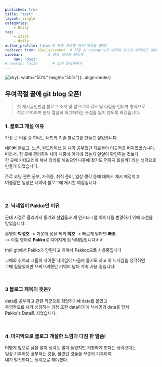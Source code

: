 ```yaml
---
published: true
title: "test"
layout: single
categories:
    - Daily
tag:
    - start
    - daily
author_profile: false # 좌측 프로필 제거(게시물 볼때)
redirect_from: /Daily/second  # 지정 시 category가 바뀌어 주소가 바뀌어도 에러안뜨고 들어와짐
sidebar:            # 좌측 대목차 보이게
    nav: "docs"
# search: false       # 검색 안되게하기
---
```


![sky]({{site.url}}/images/2024-05-15-first/sky.jpg){: width="50%" height="50%"}{: .align-center}


## 우여곡절 끝에 git blog 오픈!

> 첫 게시글인만큼 블로그 소개 및 앞으로의 각오 및 다짐을 인터뷰 형식으로  
> 적고 기억하며 현재 열심히 하고자하는 초심을 잃지 않도록 하겠습니다.

### 1. 블로그 개설 이유
가장 큰 이유 중 하나는 나만의 기술 블로그를 만들고 싶었습니다.  

네이버 블로그, 노션, 원드라이브 등 내가 공부했던 자료들이 이곳저곳 퍼져있었습니다.  
따라서, 한 곳에 관리하여 내가 나중에 어디에 있는지 일일이  확인하는 것보다  
한 곳에 카테고리화 해서 정리를 해놓으면 나중에 찾기도 편하지 않을까? 라는 생각으로  
만들게 되었습니다.

주로 코딩 관련 공부, 자격증, 취직 준비, 일상 생각 등에 대해서 게시 예정이고  
여행같은 일상은 네이버 블로그에 게시할 예정입니다.
  
  <br> 

### 2. 닉네임이 Pakko인 이유  
군대 시절로 올라가서 동기와 선임들과
제 인스타그램 아이디를 변경하기 위해 추천을 받았습니다.  

본명이 **박성호** -> 가운데 성을 제외 **박호** -> 빠르게 말하면 **빠코**   
-> 이걸 영어로 **Pakko**로 지어지게 된 닉네임입니다ㅎㅎ

tmi) git에서 Pakko가 안된다고 하여서 Pakkoc으로 사용중입니다  

그때의 추억과 그들이 지어준 닉네임이 마음에 들기도 하고 이 닉네임을 생각하면  
그때 힘들었지만 으쌰으쌰했던 기억이 남아 계속 사용 중입니다!
  
  <br> 

### 3 블로그 제목의 뜻은?
data를 공부하고 관련 직군으로 희망하기에 data를 붙였고  
중의적으로 내가 성장하는 과정 또한 data이기에 닉네임과 data를 합쳐  
Pakko's Data로 지었습니다.
  
  <br> 

### 4. 마지막으로 블로그 개설한 느낌과 다짐 한 말씀!
어떻게 앞으로 글을 쓸지 생각도 많이 들었지만 거창하게 한다는 생각보다는  
일상 기록하듯 공부하는 것들, 몰랐던 것들을 꾸준히 기록하여  
내가 발전한다는 생각으로 해야겠다.
